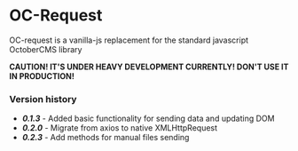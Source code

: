 # OC-Request
OC-request is a vanilla-js replacement for the standard javascript OctoberCMS library

**CAUTION! IT'S UNDER HEAVY DEVELOPMENT CURRENTLY! DON'T USE IT IN PRODUCTION!**

### Version history

* ***0.1.3*** - Added basic functionality for sending data and updating DOM
* ***0.2.0*** - Migrate from axios to native XMLHttpRequest
* ***0.2.3*** - Add methods for manual files sending
